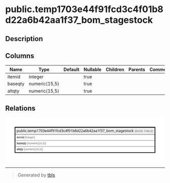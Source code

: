 # public.temp1703e44f91fcd3c4f01b8d22a6b42aa1f37_bom_stagestock

## Description

## Columns

| Name | Type | Default | Nullable | Children | Parents | Comment |
| ---- | ---- | ------- | -------- | -------- | ------- | ------- |
| itemid | integer |  | true |  |  |  |
| baseqty | numeric(15,5) |  | true |  |  |  |
| altqty | numeric(15,5) |  | true |  |  |  |

## Relations

![er](public.temp1703e44f91fcd3c4f01b8d22a6b42aa1f37_bom_stagestock.svg)

---

> Generated by [tbls](https://github.com/k1LoW/tbls)
